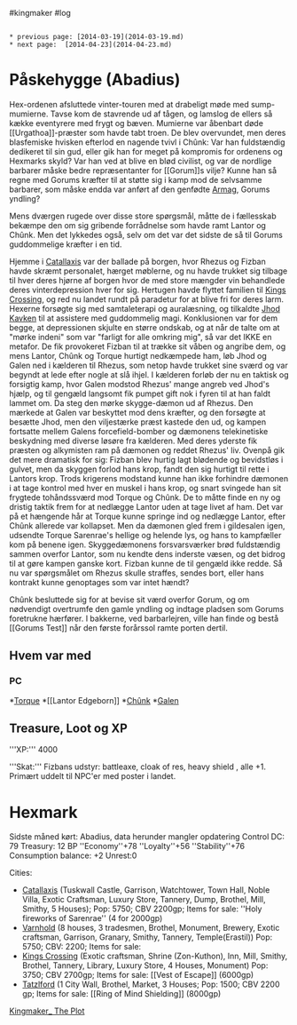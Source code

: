 #kingmaker #log

```ad-info

* previous page: [2014-03-19](2014-03-19.md)
* next page:  [2014-04-23](2014-04-23.md) 
```

# Påskehygge (Abadius)  
 
Hex-ordenen afsluttede vinter-touren med at drabeligt møde med sump-mumierne. Tavse kom de stavrende ud af tågen, og lamslog de ellers så kække eventyrere med frygt og bæven. Mumierne var åbenbart døde [[Urgathoa]]-præster som havde tabt troen. De blev overvundet, men deres blasfemiske hvisken efterlod en nagende tvivl i Chûnk: Var han fuldstændig dedikeret til sin gud, eller gik han for meget på kompromis for ordenens og Hexmarks skyld? Var han ved at blive en blød civilist, og var de nordlige barbarer måske bedre repræsentanter for [[Gorum]]s vilje? Kunne han så regne med Gorums kræfter til at støtte sig i kamp mod de selvsamme barbarer, som måske endda var anført af den genfødte [Armag](Armag.md), Gorums yndling?
Mens dværgen rugede over disse store spørgsmål, måtte de i fællesskab bekæmpe den om sig gribende forrådnelse som havde ramt Lantor og Chûnk. Men det lykkedes også, selv om det var det sidste de så til Gorums guddommelige kræfter i en tid. 
Hjemme i [Catallaxis](Catallaxis.md) var der ballade på borgen, hvor Rhezus og Fizban havde skræmt personalet, hærget møblerne, og nu havde trukket sig tilbage til hver deres hjørne af borgen hvor de med store mængder vin behandlede deres vinterdepression hver for sig. Hertugen havde flyttet familien til [Kings Crossing](Kings%20Crossing.md), og red nu landet rundt på paradetur for at blive fri for deres larm. Hexerne forsøgte sig med samtaleterapi og auralæsning, og tilkaldte [Jhod Kavken](Jhod%20Kavken.md) til at assistere med guddommelig magi. Konklusionen var for dem begge, at depressionen skjulte en større ondskab, og at når de talte om at "mørke indeni" som var "farligt for alle omkring mig", så var det IKKE en metafor. De fik provokeret Fizban til at trække sit våben og angribe dem, og mens Lantor, Chûnk og Torque hurtigt nedkæmpede ham, løb Jhod og Galen ned i kælderen til Rhezus, som netop havde trukket sine sværd og var begyndt at lede efter nogle at slå ihjel. I kælderen forløb der nu en taktisk og forsigtig kamp, hvor Galen modstod Rhezus' mange angreb ved Jhod's hjælp, og til gengæld langsomt fik pumpet gift nok i fyren til at han faldt lammet om. Da steg den mørke skygge-dæmon ud af Rhezus. Den mærkede at Galen var beskyttet mod dens kræfter, og den forsøgte at besætte Jhod, men den viljestærke præst kastede den ud, og kampen fortsatte mellem Galens forcefield-bomber og dæmonens telekinetiske beskydning med diverse løsøre fra kælderen. Med deres yderste fik præsten og alkymisten ram på dæmonen og reddet Rhezus' liv. Ovenpå gik det mere dramatisk for sig: Fizban blev hurtig lagt blødende og bevidstløs i gulvet, men da skyggen forlod hans krop, fandt den sig hurtigt til rette i Lantors krop. Trods krigerens modstand kunne han ikke forhindre dæmonen i at tage kontrol med hver en muskel i hans krop, og snart svingede han sit frygtede tohåndssværd mod Torque og Chûnk. De to måtte finde en ny og dristig taktik frem for at nedlægge Lantor uden at tage livet af ham. Det var på et hængende hår at Torque kunne springe ind og nedlægge Lantor, efter Chûnk allerede var kollapset. Men da dæmonen gled frem i gildesalen igen, udsendte Torque Sarenrae's hellige og helende lys, og hans to kampfæller kom på benene igen. Skyggedæmonens forsvarsværker brød fuldstændig sammen overfor Lantor, som nu kendte dens inderste væsen, og det bidrog til at gøre kampen ganske kort. Fizban kunne de til gengæld ikke redde. Så nu var spørgsmålet om Rhezus skulle straffes, sendes bort, eller hans kontrakt kunne genoptages som var intet hændt?
Chûnk besluttede sig for at bevise sit værd overfor Gorum, og om nødvendigt overtrumfe den gamle yndling og indtage pladsen som Gorums foretrukne hærfører. I bakkerne, ved barbarlejren, ville han finde og bestå [[Gorums Test]] når den første forårssol ramte porten dertil. 
## Hvem var med 
### PC 
 
*[Torque](Torque%20Firebrand.md)
*[[Lantor Edgeborn]]
*[Chûnk](Chûnk%20Van%20Der%20Hamer.md)
*[Galen](Galen%20Jabir.md)
## Treasure, Loot og XP 
'''XP:''' 
4000
'''Skat:''' 
Fizbans udstyr: battleaxe, cloak of res, heavy shield , alle +1. Primært uddelt til NPC'er med poster i landet.
# Hexmark  
Sidste måned kørt: Abadius, data herunder mangler opdatering
Control DC: 79 Treasury: 12 BP 
 ''Economy''+78 ''Loyalty''+56 ''Stability''+76
Consumption balance: +2 Unrest:0
Cities:
* [Catallaxis](Catallaxis.md) (Tuskwall Castle, Garrison, Watchtower, Town Hall, Noble Villa, Exotic Craftsman, Luxury Store, Tannery, Dump, Brothel, Mill, Smithy, 5 Houses); Pop: 5750; CBV 2200gp; Items for sale: ''Holy fireworks of Sarenrae'' (4 for 2000gp)
* [Varnhold](Varnhold.md) (8 houses, 3 tradesmen, Brothel, Monument, Brewery, Exotic craftsman, Garrison, Granary, Smithy, Tannery, Temple(Erastil)) Pop: 5750; CBV: 2200; Items for sale: 
* [Kings Crossing](Kings%20Crossing.md) (Exotic craftsman, Shrine (Zon-Kuthon), Inn, Mill, Smithy, Brothel, Tannery, Library, Luxury Store, 4 Houses, Monument) Pop: 3750; CBV 2700gp; Items for sale: [[Vest of Escape]] (6000gp)
* [Tatzlford](Tatzlford.md) (1 City Wall, Brothel, Market, 3 Houses; Pop: 1500; CBV 2200 gp; Items for sale: [[Ring of Mind Shielding]] (8000gp)
[Kingmaker_ The Plot](Kingmaker_%20The%20Plot.md)

